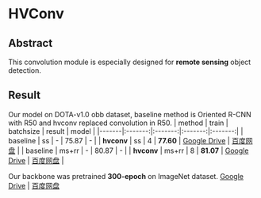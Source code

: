 # HVConv

## Abstract
This convolution module is especially designed for **remote sensing** object detection.

## Result
Our model on DOTA-v1.0 obb dataset, baseline method is Oriented R-CNN with R50 and hvconv replaced convolution in R50.
| method | train | batchsize | result | model |
|-------|:-------:|:-------:|:-------:|:-------:|
| baseline | ss | - | 75.87 | - | 
| **hvconv** | ss | 4 | **77.60** | [Google Drive](https://drive.google.com/file/d/1TCIY-aYJT62TuxEkaCI5OQSWtPAQji_m/view?usp=sharing) \| [百度网盘](https://pan.baidu.com/s/1uHoW5sSIEDQ59odXCYN-nQ?pwd=iqar) | 
| baseline | ms+rr | - | 80.87 | - | 
| **hvconv** | ms+rr | 8 | **81.07** | [Google Drive](https://drive.google.com/file/d/13yH2E5b-RLbLPloftRj8Zly2iKbqBGUy/view?usp=sharing) \| [百度网盘](https://pan.baidu.com/s/1gIvfkDYRM5Gp9kh5HukrIw?pwd=4ni8) | 

Our backbone was pretrained **300-epoch** on ImageNet dataset. [Google Drive](https://drive.google.com/file/d/1jN1687_BflfiiIhd3f31NBHJ_bCeoPfB/view?usp=sharing) \| [百度网盘](https://pan.baidu.com/s/1dEz_kzJ9a6_PrtVLcvs1SA?pwd=xnbn)
